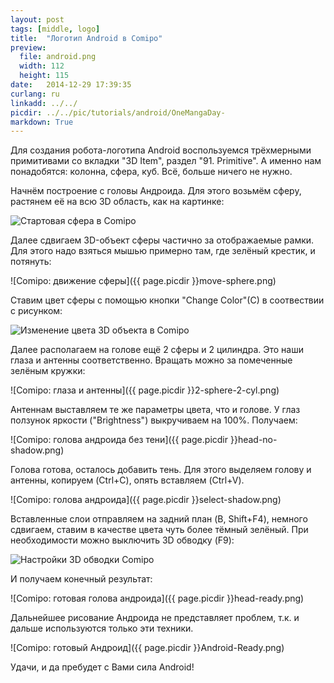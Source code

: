 ```yaml
---
layout: post
tags: [middle, logo]
title:  "Логотип Android в Comipo"
preview: 
  file: android.png
  width: 112
  height: 115
date:   2014-12-29 17:39:35
curlang: ru
linkadd: ../../
picdir: ../../pic/tutorials/android/OneMangaDay-
markdown: True
---
```


Для создания робота-логотипа Android воспользуемся трёхмерными примитивами со вкладки "3D Item", раздел "91. Primitive". А именно нам понадобятся: колонна, сфера, куб. Всё, больше ничего не нужно. 

Начнём построение с головы Андроида. Для этого возьмём сферу, растянем её на всю 3D область, как на картинке:

<img src="{{ page.picdir }}start-sphere.png" alt="Стартовая сфера в Comipo" class="imgshad">

Далее сдвигаем 3D-объект сферы частично за отображаемые рамки. Для этого надо взяться мышью примерно там, где зелёный крестик, и потянуть:

![Comipo: движение сферы]({{ page.picdir }}move-sphere.png)

Ставим цвет сферы с помощью кнопки "Change Color"(C) в соотвествии с рисунком:

<img src="{{ page.picdir }}change-color.png" alt="Изменение цвета 3D объекта в Comipo" class="imgshad">

Далее располагаем на голове ещё 2 сферы и 2 цилиндра. Это наши глаза и антенны соответственно. Вращать можно за помеченные зелёным кружки:

![Comipo: глаза и антенны]({{ page.picdir }}2-sphere-2-cyl.png)

Антеннам выставляем те же параметры цвета, что и голове. У глаз ползунок яркости ("Brightness") выкручиваем на 100%. Получаем:

![Comipo: голова андроида без тени]({{ page.picdir }}head-no-shadow.png)

Голова готова, осталось добавить тень. Для этого выделяем голову и антенны, копируем (Ctrl+C), опять вставляем (Ctrl+V).

![Comipo: голова андроида]({{ page.picdir }}select-shadow.png)

Вставленные слои отправляем на задний план (B, Shift+F4), немного сдвигаем, ставим в качестве цвета чуть более тёмный зелёный. При необходимости можно выключить 3D обводку (F9):

<img src="{{ page.picdir }}3d-outline.png" alt="Настройки 3D обводки Comipo" class="imgshad">

И получаем конечный результат:

![Comipo: готовая голова андроида]({{ page.picdir }}head-ready.png)

Дальнейшее рисование Андроида не представляет проблем, т.к. и дальше используются только эти техники. 

![Comipo: готовый Андроид]({{ page.picdir }}Android-Ready.png)

Удачи, и да пребудет с Вами сила Android!
